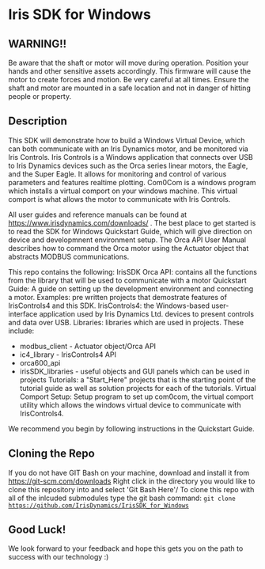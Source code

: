 # Iris SDK for Windows
## WARNING!! 
Be aware that the shaft or motor will move during operation. Position your hands and other sensitive assets accordingly. 
This firmware will cause the motor to create forces and motion. Be very careful at all times. Ensure the shaft and motor are mounted in a safe location and not in danger of hitting people or property.

## Description
This SDK will demonstrate how to build a Windows Virtual Device, which can both communicate with an Iris Dynamics motor, and be monitored via Iris Controls.
Iris Controls is a Windows application that connects over USB to Iris Dynamics devices such as the Orca series linear motors, the Eagle, and the Super Eagle.
It allows for monitoring and control of various parameters and features realtime plotting. 
Com0Com is a windows program which installs a virtual comport on your windows machine. This virtual comport is what allows the motor to communicate with Iris Controls. 

All user guides and reference manuals can be found at https://www.irisdynamics.com/downloads/ . 
The best place to get started is to read the SDK for Windows Quickstart Guide, which will give direction on device and developmnent environment setup. 
The Orca API User Manual describes how to command the Orca motor using the Actuator object that abstracts MODBUS communications.

This repo contains the following:
IrisSDK Orca API: contains all the functions from the library that will be used to communicate with a motor 
Quickstart Guide: A guide on setting up the development environment and connecting a motor. 
Examples: pre written projects that demostrate features of IrisControls4 and this SDK.
IrisControls4: the Windows-based user-interface application used by Iris Dynamics Ltd. devices to present controls and data over USB. 
Libraries: libraries which are used in projects. These include: 
* modbus_client - Actuator object/Orca API
* ic4_library - IrisControls4 API
* orca600_api
* irisSDK_libraries - useful objects and GUI panels which can be used in projects
Tutorials: a "Start_Here" projects that is the starting point of the tutorial guide as well as solution projects for each of the tutorials. 
Virtual Comport Setup: Setup program to set up com0com, the virtual comport utility which allows the windows virtual device to communicate with IrisControls4. 

We recommend you begin by following instructions in the Quickstart Guide. 

## Cloning the Repo 
If you do not have GIT Bash on your machine, download and install it from https://git-scm.com/downloads 
Right click in the directory you would like to clone this repository into and select 'Git Bash Here'/ 
To clone this repo with all of the inlcuded submodules type the git bash command: 
<code>git clone https://github.com/IrisDynamics/IrisSDK_for_Windows</code>

## Good Luck!
We look forward to your feedback and hope this gets you on the path to success with our technology :)
